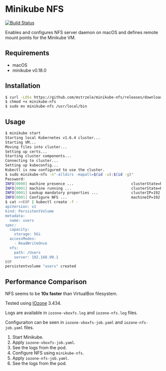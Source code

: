 # Minikube NFS

[![Build Status](https://travis-ci.org/mstrzele/minikube-nfs.svg?branch=master)](https://travis-ci.org/mstrzele/minikube-nfs)

Enables and configures NFS server daemon on macOS and defines remote mount points for the Minikube VM.

## Requirements

* macOS
* minikube v0.18.0

## Installation

```bash
$ curl -LOSs https://github.com/mstrzele/minikube-nfs/releases/download/v0.1.0/minikube-nfs
$ chmod +x minikube-nfs
$ sudo mv minikube-nfs /usr/local/bin
```


## Usage

```bash
$ minikube start
Starting local Kubernetes v1.6.4 cluster...
Starting VM...
Moving files into cluster...
Setting up certs...
Starting cluster components...
Connecting to cluster...
Setting up kubeconfig...
Kubectl is now configured to use the cluster.
$ sudo minikube-nfs -n"-alldirs -mapall=$(id -u):$(id -g)"
Password:
INFO[0000] machine presence ...                          clusterState=Running
INFO[0001] machine running ...                           clusterState=Running
INFO[0001] Lookup mandatory properties ...               clusterIP=192.168.99.100
INFO[0001] Configure NFS ...                             machineIP=192.168.99.100 nfsConfig="-alldirs -mapall=501:20" sharedFolders=[/Users] useIPRange=false
$ cat <<EOF | kubectl create -f -
apiVersion: v1
kind: PersistentVolume
metadata:
  name: users
spec:
  capacity:
    storage: 5Gi
  accessModes:
    - ReadWriteOnce
  nfs:
    path: /Users
    server: 192.168.99.1
EOF
persistentvolume "users" created
```

## Performance Comparison

NFS seems to be **10x faster** than VirtualBox filesystem.

Tested using [IOzone](http://www.iozone.org/) 3.434.

Logs are available in `iozone-vboxfs.log` and `iozone-nfs.log` files.

Configuraiton can be seen in `iozone-vboxfs-job.yaml` and `iozone-nfs-job.yaml` files.

1. Start Minikube.
1. Apply `iozone-vboxfs-job.yaml`.
1. See the logs from the pod.
1. Configure NFS using `minikube-nfs`.
1. Apply `iozone-nfs-job.yaml`.
1. See the logs from the pod.
